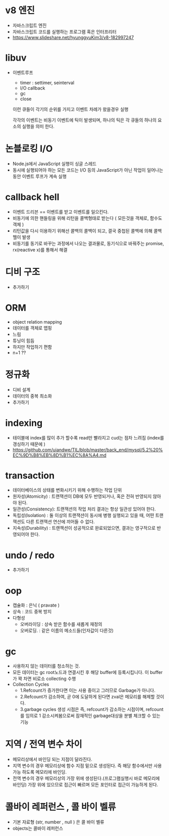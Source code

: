 # v8 엔진
- 자바스크립트 엔진
- 자바스크립트 코드를 실행하는 프로그램 혹은 인터프리터
- https://www.slideshare.net/hyunggyuKim3/v8-182997247

# libuv
- 이벤트루프 
   - timer : settimer, seinterval
   - I/O callback 
   - gc
   - close
   
   
  이런 큐들이 각기의 순위를 가지고 이벤트 차례가 왔을경우 실행
  
  
  각각의 이벤트는 비동기 이벤트에 틱이 발생되며, 하나의 틱은 각 큐들의 하나의 요소의 실행을 의미 한다. 

# 논블로킹 I/O
- Node.js에서 JavaScript 실행이 싱글 스레드
- 동시에 실행되어야 하는 모든 코드는 I/O 등의 JavaScript가 아닌 작업이 일어나는 동안 이벤트 루프가 계속 실행

# callback hell 
- 이벤트 드리븐  == 이벤트를 받고 이벤트를 일으킨다.
- 비동기에 의한 핸들링을 위해 리턴을 콜백형태로 받는다 ( 모든것을 객체로, 함수도 객체 )
- 리턴값을 다시 이용하기 위해선 콜백의 콜백이 되고, 결국 중첩된 콜백에 의해 콜백 헬이 발생
- 비동기를 동기로 바꾸는 과정에서 나오는 결과물로, 동기식으로 바꿔주는 promise, rx(reactive x)를 통해서 해결


# 디비 구조
- 추가하기 


# ORM
- object relation mapping
- 데이터를 객체로 맵핑
- 느림
- 튜닝이 힘듬
- 하지만 작업하기 편함
- n+1 ??

# 정규화
- 디비 설계
- 데이터의 중복 최소화 
- 추가하기 

# indexing
- 테이블에 index를 많이 추가 할수록 read만 빨라지고 cud는 점차 느려짐 (index를 갱싱하기 때문에 ) 
- https://github.com/uiandwe/TIL/blob/master/back_end/mysql/5.2%20%EC%9D%B8%EB%8D%B1%EC%8A%A4.md

# transaction
- 데이터베이스의 상태를 변화시키기 위해 수행하는 작업 단위
- 원자성(Atomicity) : 트랜잭션이 DB에 모두 반영되거나, 혹은 전혀 반영되지 않아야 된다.
- 일관성(Consistency): 트랜잭션의 작업 처리 결과는 항상 일관성 있어야 한다.
- 독립성(Isolation) : 둘 이상의 트랜잭션이 동시에 병행 실행되고 있을 때, 어떤 트랜잭션도 다른 트랜잭션 연산에 끼어들 수 없다.
- 지속성(Durability) : 트랜잭션이 성공적으로 완료되었으면, 결과는 영구적으로 반영되어야 한다.

# undo / redo
  - 추가하기 

# oop
- 캡슐화 : 은닉 ( pravate )
- 상속 : 코드 중복 방지
- 다형성 
   - 오버라이딩 : 상속 받은 함수를 새롭게 재정의
   - 오버로딩.   : 같은 이름의 메소드들(인자값이 다른것) 
   
   
# gc
- 사용하지 않는 데이터를 청소하는 것.
- 모든 데이터는 gc root노드과 연결시킨 후 해당 buffer에 등록시킵니다. 이 buffer가 꽉 차면 비로소 collecting 수행
- Collection Cycles
   - 1.Refcount가 증가한다면 이는 사용 중이고 그러므로 Garbage가 아니다. 
   - 2.Refcount가 감소하여, 곧 0에 도달하게 된다면 zval은 메모리를 해제할 것이다. 
   - 3.garbage cycles 생성 시점은 즉, refcount가 감소하는 시점이며, refcount를 임의로 1 감소시켜봄으로써 잠재적인 garbage대상을 분별 체크할 수 있는 기능

# 지역 / 전역 변수 차이

- 메모리상에서 바인딩 되는 지점이 달라진다.
- 지역 변수의 경우 메모리상에 함수 지점 밑으로 생성된다. 즉 해당 함수에서만 사용가능 하도록 메모리에 바인딩.
- 전역 변수의 경우 메모리상의 가장 위에 생성된다.(프로그램실행시 바로 메모리에 바인딩) 가장 위에 있으므로 접근이 빠르며 모든 포인터로 접근이 가능하게 된다.


# 콜바이 레퍼런스 , 콜 바이 벨류
- 기본 자료형 (str, number , null ) 은 콜 바이 벨류
- objects는 콜바이 레퍼런스 



